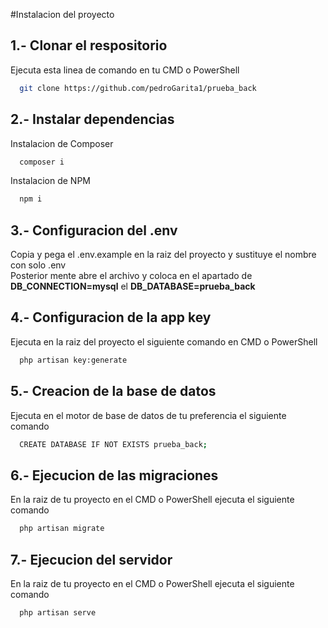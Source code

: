 #Instalacion del proyecto


## 1.- Clonar el respositorio

Ejecuta esta linea de comando en tu CMD o PowerShell

```bash
  git clone https://github.com/pedroGarita1/prueba_back
```

## 2.- Instalar dependencias

Instalacion de Composer

```bash
  composer i
```
Instalacion de NPM

```bash
  npm i
```

## 3.- Configuracion del .env

Copia y pega el .env.example en la raiz del proyecto y sustituye el nombre con solo .env <br>
Posterior mente abre el archivo y coloca en el apartado de <strong>DB_CONNECTION=mysql</strong> el <strong>DB_DATABASE=prueba_back</strong>

## 4.- Configuracion de la app key

Ejecuta en la raiz del proyecto el siguiente comando en CMD o PowerShell

```bash
  php artisan key:generate
```

## 5.- Creacion de la base de datos

Ejecuta en el motor de base de datos de tu preferencia el siguiente comando

```bash
  CREATE DATABASE IF NOT EXISTS prueba_back;
```

## 6.- Ejecucion de las migraciones

En la raiz de tu proyecto en el CMD o PowerShell ejecuta el siguiente comando

```bash
  php artisan migrate
```

## 7.- Ejecucion del servidor

En la raiz de tu proyecto en el CMD o PowerShell ejecuta el siguiente comando

```bash
  php artisan serve
```
